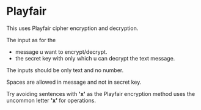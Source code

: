 #     Playfair

This uses Playfair cipher encryption and decryption.

The input as for the
* message u want to encrypt/decrypt.
* the secret key with only which u can decrypt the text message.

The inputs should be only text and no number.

Spaces are allowed in message and not in secret key.

Try avoiding sentences with **'x'** as the Playfair encryption method uses the uncommon letter **'x'** for operations.
